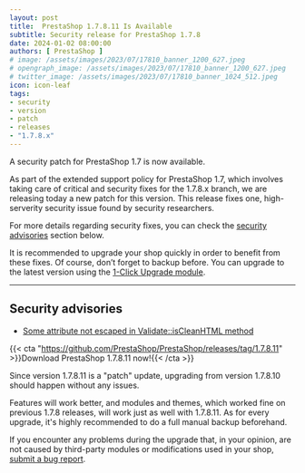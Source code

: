 ```yaml
---
layout: post
title:  PrestaShop 1.7.8.11 Is Available
subtitle: Security release for PrestaShop 1.7.8
date: 2024-01-02 08:00:00
authors: [ PrestaShop ]
# image: /assets/images/2023/07/17810_banner_1200_627.jpeg
# opengraph_image: /assets/images/2023/07/17810_banner_1200_627.jpeg
# twitter_image: /assets/images/2023/07/17810_banner_1024_512.jpeg
icon: icon-leaf
tags:
- security
- version
- patch
- releases
- "1.7.8.x"
---
```


A security patch for PrestaShop 1.7 is now available.

<!--![1.7.8.11 is available!](/assets/images/2023/07/17810_banner_1534_424.jpeg)-->

As part of the extended support policy for PrestaShop 1.7, which involves taking care of critical and security fixes for the 1.7.8.x branch, we are releasing today a new patch for this version. This release fixes one, high-serverity security issue found by security researchers.

For more details regarding security fixes, you can check the [security advisories](#security-advisories) section below.

It is recommended to upgrade your shop quickly in order to benefit from these fixes. Of course, don’t forget to backup before. You can upgrade to the latest version using the [1-Click Upgrade module](https://github.com/PrestaShop/autoupgrade/releases/).

---

## Security advisories
- [Some attribute not escaped in Validate::isCleanHTML method](https://github.com/PrestaShop/PrestaShop/security/advisories/GHSA-xgpm-q3mq-46rq)

{{< cta "https://github.com/PrestaShop/PrestaShop/releases/tag/1.7.8.11" >}}Download PrestaShop 1.7.8.11 now!{{< /cta >}}

Since version 1.7.8.11 is a "patch" update, upgrading from version 1.7.8.10 should happen without any issues.

Features will work better, and modules and themes, which worked fine on previous 1.7.8 releases, will work just as well with 1.7.8.11. As for every upgrade, it's highly recommended to do a full manual backup beforehand.

If you encounter any problems during the upgrade that, in your opinion, are not caused by third-party modules or modifications used in your shop, [submit a bug report](https://www.prestashop-project.org/get-involved/report-issues/).
